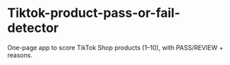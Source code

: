 # Tiktok-product-pass-or-fail-detector
One-page app to score TikTok Shop products (1–10), with PASS/REVIEW + reasons.
